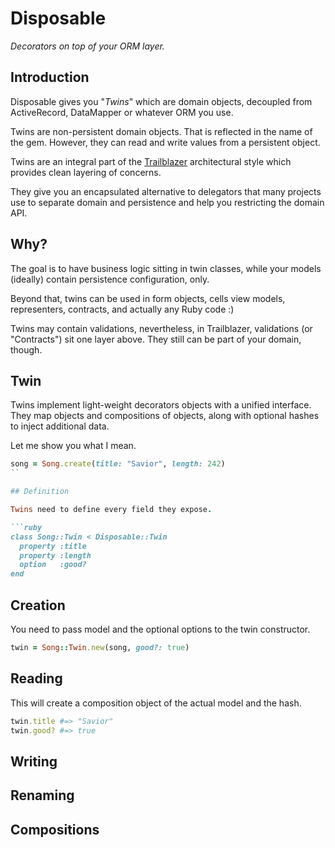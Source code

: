# Disposable

_Decorators on top of your ORM layer._

## Introduction

Disposable gives you "_Twins_" which are domain objects, decoupled from ActiveRecord, DataMapper or whatever ORM you use.

Twins are non-persistent domain objects. That is reflected in the name of the gem. However, they can read and write values from a persistent object.

Twins are an integral part of the [Trailblazer](https://github.com/apotonick/trailblazer) architectural style which provides clean layering of concerns.

They give you an encapsulated alternative to delegators that many projects use to separate domain and persistence and help you restricting the domain API.

## Why?

The goal is to have business logic sitting in twin classes, while your models (ideally) contain persistence configuration, only.

Beyond that, twins can be used in form objects, cells view models, representers, contracts, and actually any Ruby code :)

Twins may contain validations, nevertheless, in Trailblazer, validations (or "Contracts") sit one layer above. They still can be part of your domain, though.

## Twin

Twins implement light-weight decorators objects with a unified interface. They map objects and compositions of objects, along with optional hashes to inject additional data.

Let me show you what I mean.

```ruby
song = Song.create(title: "Savior", length: 242)
``

## Definition

Twins need to define every field they expose.

```ruby
class Song::Twin < Disposable::Twin
  property :title
  property :length
  option   :good?
end
```

## Creation

You need to pass model and the optional options to the twin constructor.

```ruby
twin = Song::Twin.new(song, good?: true)
```

## Reading

This will create a composition object of the actual model and the hash.

```ruby
twin.title #=> "Savior"
twin.good? #=> true
```

## Writing

## Renaming

## Compositions

